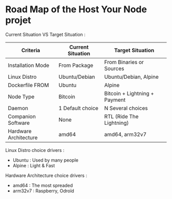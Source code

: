 Road Map of the Host Your Node projet
==

Current Situation VS Target Situation :
<table>
    <thead>
        <tr>
            <th>Criteria</th>
            <th>Current Situation</th>
            <th>Target Situation</th>
        </tr>
    </thead>
    <tbody>
        <tr>
            <td>Installation Mode</td>
            <td>From Package</td>
            <td>From Binaries or Sources</td>
        </tr>
        <tr>
            <td>Linux Distro</td>
            <td>Ubuntu/Debian</td>
            <td>Ubuntu/Debian, Alpine</td>
        </tr>
        <tr>
            <td>Dockerfile FROM</td>
            <td>Ubuntu</td>
            <td>Alpine</td>
        </tr>
        <tr>
            <td>Node Type</td>
            <td>Bitcoin</td>
            <td>Bitcoin + Lightning + Payment</td>
        </tr>
        <tr>
            <td>Daemon</td>
            <td>1 Default choice</td>
            <td>N Several choices</td>
        </tr>
        <tr>
            <td>Companion Software</td>
            <td>None</td>
            <td>RTL (Ride The Lightning)</td>
        </tr>
        <tr>
            <td>Hardware Architecture</td>
            <td>amd64</td>
            <td>amd64, arm32v7</td>
        </tr>
    </tbody>
</table>

Linux Distro choice drivers :
   - Ubuntu : Used by many people
   - Alpine : Light & Fast

Hardware Architecture choice drivers :
   - amd64 : The most spreaded
   - arm32v7 : Raspberry, Odroïd
